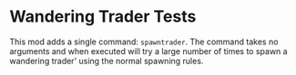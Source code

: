 # Wandering Trader Tests

This mod adds a single command: `spawntrader`. The command takes no arguments
and when executed will try a large number of times to spawn a wandering trader'
using the normal spawning rules. 
